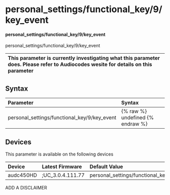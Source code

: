 ﻿---
description: personal_settings/functional_key/9/key_event
search: false
---

# personal_settings/functional_key/9/key_event

#### personal_settings/functional_key/9/key_event

personal_settings/functional_key/9/key_event


| This parameter is currently investigating what this parameter does. Please refer to Audiocodes wesite for details on this parameter | 
| :--- |

## Syntax
| Parameter | Syntax |
| :--- | :--- |
|personal_settings/functional_key/9/key_event | {% raw %} undefined {% endraw %}|

## Devices
This parameter is available on the following devices

| Device | Latest Firmware | Default Value |
|:---|:---|:---|
| audc450HD | ;UC_3.0.4.111.77 | personal_settings/functional_key/9/key_event=CALENDAR 

ADD A DISCLAIMER
